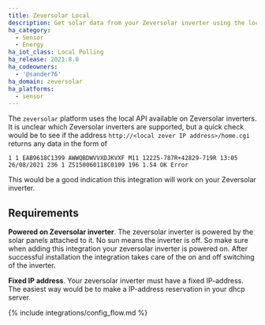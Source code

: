 ```yaml
---
title: Zeversolar Local
description: Get solar data from your Zeversolar inverter using the local API.
ha_category:
  - Sensor
  - Energy
ha_iot_class: Local Polling
ha_release: 2021.8.8
ha_codeowners:
  - '@sander76'
ha_domain: zeversolar
ha_platforms:
  - sensor
---
```


The `zeversolar` platform uses the local API available on Zeversolar inverters.
It is unclear which Zeversolar inverters are supported, but a quick check would be to see if the address `http://<local zever IP address>/home.cgi` returns any data in the form of

```shell
1 1 EAB9618C1399 AWWQBDWVVXDJKVXF M11 12225-787R+42829-719R 13:05 26/08/2021 236 1 ZS150060118C0109 196 1.54 OK Error 
```

This would be a good indication this integration will work on your Zeversolar inverter.

## Requirements

**Powered on Zeversolar inverter**. The zeversolar inverter is powered by the solar panels attached to it. No sun means the inverter is off. So make sure when adding this integration your zeversolar inverter is powered on. After successful installation the integration takes care of the on and off switching of the inverter.

**Fixed IP address**. Your zeversolar inverter must have a fixed IP-address. The easiest way would be to make a IP-address reservation in your dhcp server.

{% include integrations/config_flow.md %}
